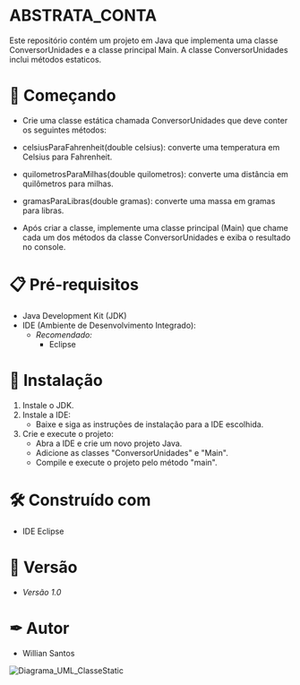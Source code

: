 # ABSTRATA_CONTA

Este repositório contém um projeto em Java que implementa uma classe ConversorUnidades e a classe principal Main. A classe ConversorUnidades inclui métodos estaticos.  

# 🚀 Começando  

- Crie uma classe estática chamada ConversorUnidades que deve conter os seguintes métodos:

 - celsiusParaFahrenheit(double celsius): converte uma temperatura em Celsius para Fahrenheit.
 - quilometrosParaMilhas(double quilometros): converte uma distância em quilômetros para milhas.
 - gramasParaLibras(double gramas): converte uma massa em gramas para libras.

- Após criar a classe, implemente uma classe principal (Main) que chame cada um dos métodos da classe ConversorUnidades e exiba o resultado no console.

# 📋 Pré-requisitos
- Java Development Kit (JDK)
- IDE (Ambiente de Desenvolvimento Integrado):
  - *Recomendado:*
     - Eclipse

# 🔧 Instalação  

1. Instale o JDK.
2. Instale a IDE:
   - Baixe e siga as instruções de instalação para a IDE escolhida.
3. Crie e execute o projeto:
   - Abra a IDE e crie um novo projeto Java.
   - Adicione as classes "ConversorUnidades" e "Main".
   - Compile e execute o projeto pelo método "main".
   
# 🛠 Construído com   

- IDE Eclipse

# 📌 Versão  

- *Versão 1.0*

# ✒ Autor  

- Willian Santos

![Diagrama_UML_ClasseStatic](https://github.com/user-attachments/assets/bc7ccda1-aba5-49c5-9512-2284967e565c)
